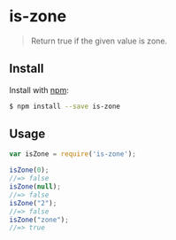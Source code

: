 # is-zone

> Return true if the given value is zone.

## Install

Install with [npm](https://www.npmjs.com/):

```sh
$ npm install --save is-zone
```

## Usage

```js
var isZone = require('is-zone');

isZone(0);
//=> false
isZone(null);
//=> false
isZone("2");
//=> false
isZone("zone");
//=> true
```